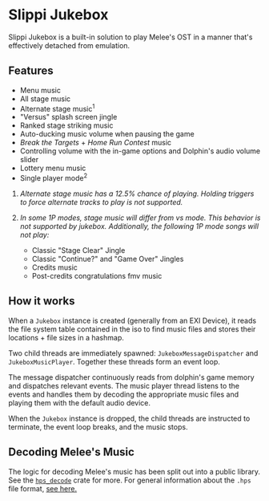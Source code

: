 # Slippi Jukebox

Slippi Jukebox is a built-in solution to play Melee's OST in a manner that's effectively detached from emulation.

## Features

- Menu music
- All stage music
- Alternate stage music<sup>1</sup>
- "Versus" splash screen jingle
- Ranked stage striking music 
- Auto-ducking music volume when pausing the game
- _Break the Targets_ + _Home Run Contest_ music
- Controlling volume with the in-game options and Dolphin's audio volume slider
- Lottery menu music
- Single player mode<sup>2</sup>

1. _Alternate stage music has a 12.5% chance of playing. Holding triggers to force alternate tracks to play is not supported._

2. _In some 1P modes, stage music will differ from vs mode. This behavior is not supported by jukebox. Additionally, the following 1P mode songs will not play:_
	<ul>
		<li>Classic "Stage Clear" Jingle</li>
		<li>Classic "Continue?" and "Game Over" Jingles</li>
		<li>Credits music</li>
		<li>Post-credits congratulations fmv music</li>
	</ul>

## How it works

When a `Jukebox` instance is created (generally from an EXI Device), it reads the file system table contained in the iso to find music files and stores their locations + file sizes in a hashmap.

Two child threads are immediately spawned: `JukeboxMessageDispatcher` and `JukeboxMusicPlayer`. Together these threads form an event loop.

The message dispatcher continuously reads from dolphin's game memory and dispatches relevant events. The music player thread listens to the events and handles them by decoding the appropriate music files and playing them with the default audio device.

When the `Jukebox` instance is dropped, the child threads are instructed to terminate, the event loop breaks, and the music stops.

## Decoding Melee's Music

The logic for decoding Melee's music has been split out into a public library. See the [`hps_decode`](https://crates.io/crates/hps_decode) crate for more. For general information about the `.hps` file format, [see here.](https://github.com/DarylPinto/hps_decode/blob/main/HPS-LAYOUT.md)
